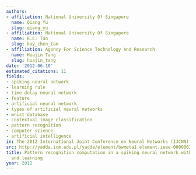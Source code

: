 ```yaml
---
authors:
- affiliation: National University Of Singapore
  name: Qiang Yu
  slug: qiang_yu
- affiliation: National University Of Singapore
  name: K.C. Tan
  slug: kay_chen_tan
- affiliation: Agency For Science Technology And Research
  name: Huajin Tang
  slug: huajin_tang
date: '2012-06-10'
estimated_citations: 11
fields:
- spiking neural network
- learning rule
- time delay neural network
- feature
- artificial neural network
- types of artificial neural networks
- mnist database
- contextual image classification
- pattern recognition
- computer science
- artificial intelligence
in: The 2012 International Joint Conference on Neural Networks (IJCNN)
src: http://yadda.icm.edu.pl/yadda/element/bwmeta1.element.ieee-000006252427
title: Pattern recognition computation in a spiking neural network with temporal encoding
  and learning
year: 2012
---
```

